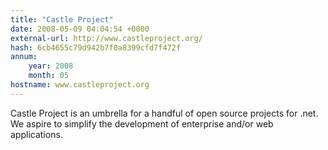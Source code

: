 ```yaml
---
title: "Castle Project"
date: 2008-05-09 04:04:54 +0000
external-url: http://www.castleproject.org/
hash: 6cb4655c79d942b7f0a8399cfd7f472f
annum:
    year: 2008
    month: 05
hostname: www.castleproject.org
---
```


Castle Project is an umbrella for a handful of open source projects for .net. We aspire to simplify the development of enterprise and/or web applications.
